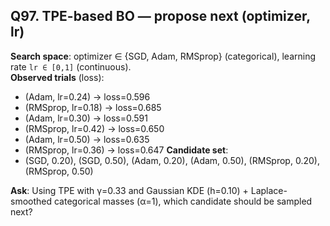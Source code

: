 ## Q97. TPE-based BO — propose next (optimizer, lr)
**Search space**: optimizer ∈ {SGD, Adam, RMSprop} (categorical), learning rate `lr ∈ [0,1]` (continuous).  
**Observed trials** (loss):
- (Adam, lr=0.24) → loss=0.596
- (RMSprop, lr=0.18) → loss=0.685
- (Adam, lr=0.30) → loss=0.591
- (RMSprop, lr=0.42) → loss=0.650
- (Adam, lr=0.50) → loss=0.635
- (RMSprop, lr=0.36) → loss=0.647
**Candidate set**:
- (SGD, 0.20), (SGD, 0.50), (Adam, 0.20), (Adam, 0.50), (RMSprop, 0.20), (RMSprop, 0.50)

**Ask**: Using TPE with γ=0.33 and Gaussian KDE (h=0.10) + Laplace-smoothed categorical masses (α=1), which candidate should be sampled next?